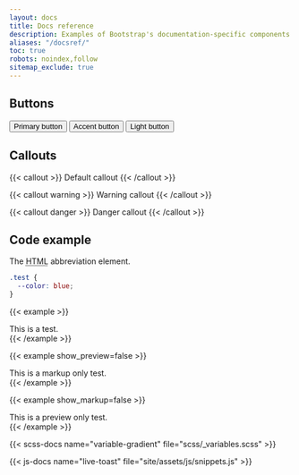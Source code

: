 ```yaml
---
layout: docs
title: Docs reference
description: Examples of Bootstrap's documentation-specific components and styles.
aliases: "/docsref/"
toc: true
robots: noindex,follow
sitemap_exclude: true
---
```


## Buttons

<button class="btn btn-bd-primary">Primary button</button>
<button class="btn btn-bd-accent">Accent button</button>
<button class="btn btn-bd-light">Light button</button>

## Callouts

{{< callout >}}
  Default callout
{{< /callout >}}

{{< callout warning >}}
  Warning callout
{{< /callout >}}

{{< callout danger >}}
  Danger callout
{{< /callout >}}

## Code example

<div class="bd-example">
  The <abbr title="HyperText Markup Language">HTML</abbr> abbreviation element.
</div>

```scss
.test {
  --color: blue;
}
```

{{< example >}}
<div class="test">This is a test.</div>
{{< /example >}}

{{< example show_preview=false >}}
<div class="test">This is a markup only test.</div>
{{< /example >}}

{{< example show_markup=false >}}
<div class="test">This is a preview only test.</div>
{{< /example >}}

{{< scss-docs name="variable-gradient" file="scss/_variables.scss" >}}

{{< js-docs name="live-toast" file="site/assets/js/snippets.js" >}}
